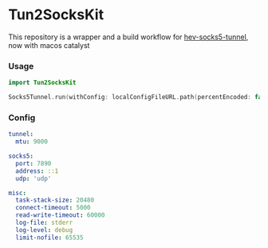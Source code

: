 # Tun2SocksKit

This repository is a wrapper and a build workflow for [hev-socks5-tunnel](https://github.com/heiher/hev-socks5-tunnel), now with macos catalyst


### Usage
```swift
import Tun2SocksKit

Socks5Tunnel.run(withConfig: localConfigFileURL.path(percentEncoded: false), completionHandler: {code in  NSLog("HEV_SOCKS5_TUNNEL_MAIN: \(code)")})
```

### Config
```yml
tunnel:
  mtu: 9000

socks5:
  port: 7890
  address: ::1
  udp: 'udp'

misc:
  task-stack-size: 20480
  connect-timeout: 5000
  read-write-timeout: 60000
  log-file: stderr
  log-level: debug
  limit-nofile: 65535
```






